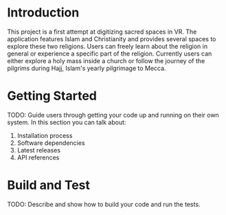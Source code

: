 # Introduction 
This project is a first attempt at digitizing sacred spaces in VR. The application features Islam and Christianity and provides several spaces to explore these two religions. Users can freely learn about the religion in general or experience a specific part of the religion. Currently users can either explore a holy mass inside a church or follow the journey of the pilgrims during Hajj, Islam's yearly pilgrimage to Mecca.

# Getting Started
TODO: Guide users through getting your code up and running on their own system. In this section you can talk about:
1.	Installation process
2.	Software dependencies
3.	Latest releases
4.	API references

# Build and Test
TODO: Describe and show how to build your code and run the tests. 
